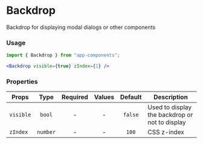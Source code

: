 # Backdrop

Backdrop for displaying modal dialogs or other components

### Usage

```js
import { Backdrop } from "app-components";
```

```jsx
<Backdrop visible={true} zIndex={1} />
```

### Properties

| Props     |   Type   | Required | Values | Default | Description    |
| --------- | :------: | :------: | :----: | :-----: | -------------- |
| `visible` |  `bool`  |    -     |   -    | `false` | Used to display the backdrop or not to display |
| `zIndex`  | `number` |    -     |   -    |  `100`  | CSS z-index    |
